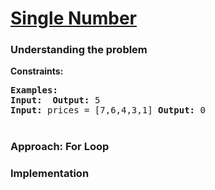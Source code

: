 # [ Single Number](https://leetcode.com/problems/single-number/)

### Understanding the problem


<b>Constraints:</b>


<pre>
<b>Examples:</b>
<b>Input:</b>  <b>Output:</b> 5 
<b>Input:</b> prices = [7,6,4,3,1] <b>Output:</b> 0 
</pre>

#
### Approach: For Loop


### Implementation
```js

```
